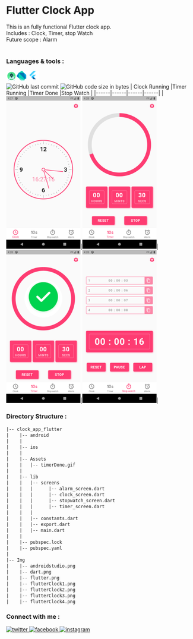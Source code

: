 # Flutter Clock App
This is an fully functional Flutter clock app.\
Includes : Clock, Timer, stop Watch\
Future scope : Alarm\
<br/>
### Languages & tools :
[<img align="left" alt="Android studio" width="28px" src="./Img/androidstudio.png">][android]
[<img align="left" alt="Dart" width="26px" src="./Img/dart.png">][dart]
[<img align="left" alt="Flutter" width="34px" src="./Img/flutter.png">][flutter]
<br/><br/>
![GitHub last commit](https://img.shields.io/github/last-commit/AbhilashTUofficial/ClockApp-Flutter?color=blue&label=Last%20Commit%3A&style=for-the-badge)
![GitHub code size in bytes](https://img.shields.io/github/languages/code-size/AbhilashTUofficial/ClockApp-Flutter?label=Repo%20Size%3A&style=for-the-badge)
| Clock Running |Timer Running |Timer Done |Stop Watch |
|------|------|------|------|
|<img src="./Img/flutterClock1.png" width="200">|<img src="./Img/flutterClock2.png" width="200">|<img src="./Img/flutterClock3.png" width="200">|<img src="./Img/flutterClock4.png" width="200">|


### Directory Structure :
    |-- clock_app_flutter
    |    |-- android
    |    |
    |    |-- ios
    |    |
    |    |-- Assets
    |    |   |-- timerDone.gif
    |    |
    |    |-- lib
    |    |   |-- screens
    |    |   |      |-- alarm_screen.dart
    |    |   |      |-- clock_screen.dart
    |    |   |      |-- stopwatch_screen.dart
    |    |   |      |-- timer_screen.dart
    |    |   |      
    |    |   |-- constants.dart
    |    |   |-- export.dart
    |    |   |-- main.dart
    |    |
    |    |-- pubspec.lock
    |    |-- pubspec.yaml
    |
    |-- Img
    |    |-- androidstudio.png
    |    |-- dart.png
    |    |-- flutter.png
    |    |-- flutterClock1.png
    |    |-- flutterClock2.png
    |    |-- flutterClock3.png
    |    |-- flutterClock4.png


### Connect with me :  
<a href="https://twitter.com/Abhilash_TU" target="_blank">
<img src=https://img.shields.io/badge/twitter-%2300acee.svg?&style=for-the-badge&logo=twitter&logoColor=white alt=twitter style="margin-bottom: 5px;" />
</a>
<a href="https://www.facebook.com/Abhilashtuofficial" target="_blank">
<img src=https://img.shields.io/badge/facebook-%232E87FB.svg?&style=for-the-badge&logo=facebook&logoColor=white alt=facebook style="margin-bottom: 5px;" />
</a>
<a href="https://www.instagram.com/abhilash_tu/" target="_blank">
<img src=https://img.shields.io/badge/instagram-%23000000.svg?&style=for-the-badge&logo=instagram&logoColor=white alt=instagram style="margin-bottom: 5px;" />
</a>  
<br/>

[website]: https://abhilashtuofficial.github.io/
[dart]: https://github.com/AbhilashTUofficial/CloneApps
[flutter]: https://github.com/AbhilashTUofficial/CloneApps
[android]: https://github.com/AbhilashTUofficial/CloneApps


